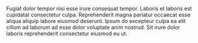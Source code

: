 
Fugiat dolor tempor nisi esse irure consequat tempor. Laboris et laboris est cupidatat consectetur culpa. Reprehenderit magna pariatur occaecat esse aliqua aliquip labore eiusmod deserunt. Ipsum do excepteur culpa ea elit cillum ad laborum ad esse dolor voluptate anim nostrud. Sit irure dolor laboris reprehenderit consectetur eiusmod eu ut.